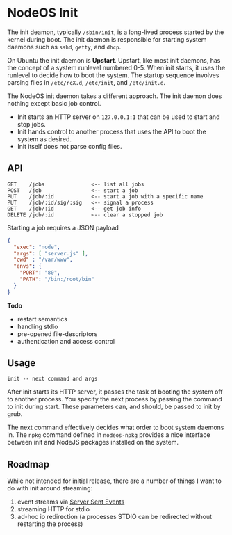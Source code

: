 # NodeOS Init

The init deamon, typically `/sbin/init`, is a long-lived process started by the kernel during boot.
The init daemon is responsible for starting system daemons such as `sshd`, `getty`, and `dhcp`.

On Ubuntu the init daemon is **Upstart**.
Upstart, like most init daemons, has the concept of a system runlevel numbered 0-5.
When init starts, it uses the runlevel to decide how to boot the system.
The startup sequence involves parsing files in `/etc/rcX.d`,
`/etc/init`, and `/etc/init.d`.

The NodeOS init daemon takes a different approach.
The init daemon does nothing except basic job control.

- Init starts an HTTP server on `127.0.0.1:1` that can be used to start and stop jobs.
- Init hands control to another process that uses the API to boot the system as desired.
- Init itself does not parse config files.

## API

```
GET    /jobs               <-- list all jobs
POST   /job                <-- start a job
PUT    /job/:id            <-- start a job with a specific name
PUT    /job/:id/sig/:sig   <-- signal a process
GET    /job/:id            <-- get job info
DELETE /job/:id            <-- clear a stopped job
```

Starting a job requires a JSON payload

```json
{
  "exec": "node",
  "args": [ "server.js" ],
  "cwd" : "/var/www",
  "envs": {
    "PORT": "80",
    "PATH": "/bin:/root/bin"
  }
}
```

**Todo**

- restart semantics
- handling stdio
- pre-opened file-descriptors
- authentication and access control

## Usage

```
init -- next command and args
```

After init starts its HTTP server,
it passes the task of booting the system off to another process.
You specify the next process by passing the command to init during start.
These parameters can, and should, be passed to init by grub.

The next command effectively decides what order to boot system daemons in.
The `npkg` command defined in `nodeos-npkg` provides a nice interface between init and NodeJS packages installed on the system.

## Roadmap

While not intended for initial release, there are a number of things I want to do with init around streaming:

1. event streams via [Server Sent Events](http://www.html5rocks.com/en/tutorials/eventsource/basics/)
2. streaming HTTP for stdio
3. ad-hoc io redirection (a processes STDIO can be redirected without restarting the process)
